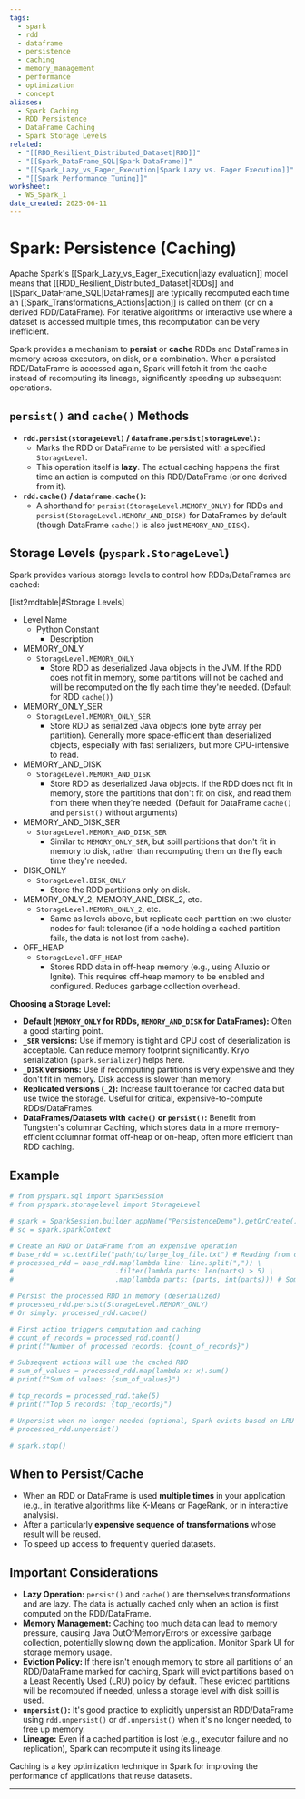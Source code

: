 ```yaml
---
tags:
  - spark
  - rdd
  - dataframe
  - persistence
  - caching
  - memory_management
  - performance
  - optimization
  - concept
aliases:
  - Spark Caching
  - RDD Persistence
  - DataFrame Caching
  - Spark Storage Levels
related:
  - "[[RDD_Resilient_Distributed_Dataset|RDD]]"
  - "[[Spark_DataFrame_SQL|Spark DataFrame]]"
  - "[[Spark_Lazy_vs_Eager_Execution|Spark Lazy vs. Eager Execution]]"
  - "[[Spark_Performance_Tuning]]"
worksheet:
  - WS_Spark_1
date_created: 2025-06-11
---
```

# Spark: Persistence (Caching)

Apache Spark's [[Spark_Lazy_vs_Eager_Execution|lazy evaluation]] model means that [[RDD_Resilient_Distributed_Dataset|RDDs]] and [[Spark_DataFrame_SQL|DataFrames]] are typically recomputed each time an [[Spark_Transformations_Actions|action]] is called on them (or on a derived RDD/DataFrame). For iterative algorithms or interactive use where a dataset is accessed multiple times, this recomputation can be very inefficient.

Spark provides a mechanism to **persist** or **cache** RDDs and DataFrames in memory across executors, on disk, or a combination. When a persisted RDD/DataFrame is accessed again, Spark will fetch it from the cache instead of recomputing its lineage, significantly speeding up subsequent operations.

## `persist()` and `cache()` Methods
-   **`rdd.persist(storageLevel)` / `dataframe.persist(storageLevel)`:**
    -   Marks the RDD or DataFrame to be persisted with a specified `StorageLevel`.
    -   This operation itself is **lazy**. The actual caching happens the first time an action is computed on this RDD/DataFrame (or one derived from it).
-   **`rdd.cache()` / `dataframe.cache()`:**
    -   A shorthand for `persist(StorageLevel.MEMORY_ONLY)` for RDDs and `persist(StorageLevel.MEMORY_AND_DISK)` for DataFrames by default (though DataFrame `cache()` is also just `MEMORY_AND_DISK`).

## Storage Levels (`pyspark.StorageLevel`)
Spark provides various storage levels to control how RDDs/DataFrames are cached:

[list2mdtable|#Storage Levels]
- Level Name
    - Python Constant
        - Description
- MEMORY_ONLY
    - `StorageLevel.MEMORY_ONLY`
        - Store RDD as deserialized Java objects in the JVM. If the RDD does not fit in memory, some partitions will not be cached and will be recomputed on the fly each time they're needed. (Default for RDD `cache()`)
- MEMORY_ONLY_SER
    - `StorageLevel.MEMORY_ONLY_SER`
        - Store RDD as serialized Java objects (one byte array per partition). Generally more space-efficient than deserialized objects, especially with fast serializers, but more CPU-intensive to read.
- MEMORY_AND_DISK
    - `StorageLevel.MEMORY_AND_DISK`
        - Store RDD as deserialized Java objects. If the RDD does not fit in memory, store the partitions that don't fit on disk, and read them from there when they're needed. (Default for DataFrame `cache()` and `persist()` without arguments)
- MEMORY_AND_DISK_SER
    - `StorageLevel.MEMORY_AND_DISK_SER`
        - Similar to `MEMORY_ONLY_SER`, but spill partitions that don't fit in memory to disk, rather than recomputing them on the fly each time they're needed.
- DISK_ONLY
    - `StorageLevel.DISK_ONLY`
        - Store the RDD partitions only on disk.
- MEMORY_ONLY_2, MEMORY_AND_DISK_2, etc.
    - `StorageLevel.MEMORY_ONLY_2`, etc.
        - Same as levels above, but replicate each partition on two cluster nodes for fault tolerance (if a node holding a cached partition fails, the data is not lost from cache).
- OFF_HEAP
    - `StorageLevel.OFF_HEAP`
        - Stores RDD data in off-heap memory (e.g., using Alluxio or Ignite). This requires off-heap memory to be enabled and configured. Reduces garbage collection overhead.

**Choosing a Storage Level:**
-   **Default (`MEMORY_ONLY` for RDDs, `MEMORY_AND_DISK` for DataFrames):** Often a good starting point.
-   **`_SER` versions:** Use if memory is tight and CPU cost of deserialization is acceptable. Can reduce memory footprint significantly. Kryo serialization (`spark.serializer`) helps here.
-   **`_DISK` versions:** Use if recomputing partitions is very expensive and they don't fit in memory. Disk access is slower than memory.
-   **Replicated versions (`_2`):** Increase fault tolerance for cached data but use twice the storage. Useful for critical, expensive-to-compute RDDs/DataFrames.
-   **DataFrames/Datasets with `cache()` or `persist()`:** Benefit from Tungsten's columnar Caching, which stores data in a more memory-efficient columnar format off-heap or on-heap, often more efficient than RDD caching.

## Example
```python
# from pyspark.sql import SparkSession
# from pyspark.storagelevel import StorageLevel

# spark = SparkSession.builder.appName("PersistenceDemo").getOrCreate()
# sc = spark.sparkContext

# Create an RDD or DataFrame from an expensive operation
# base_rdd = sc.textFile("path/to/large_log_file.txt") # Reading from disk
# processed_rdd = base_rdd.map(lambda line: line.split(",")) \
#                         .filter(lambda parts: len(parts) > 5) \
#                         .map(lambda parts: (parts, int(parts))) # Some transformations

# Persist the processed RDD in memory (deserialized)
# processed_rdd.persist(StorageLevel.MEMORY_ONLY)
# Or simply: processed_rdd.cache()

# First action triggers computation and caching
# count_of_records = processed_rdd.count()
# print(f"Number of processed records: {count_of_records}")

# Subsequent actions will use the cached RDD
# sum_of_values = processed_rdd.map(lambda x: x).sum()
# print(f"Sum of values: {sum_of_values}")

# top_records = processed_rdd.take(5)
# print(f"Top 5 records: {top_records}")

# Unpersist when no longer needed (optional, Spark evicts based on LRU if memory is full)
# processed_rdd.unpersist()

# spark.stop()
```

## When to Persist/Cache
-   When an RDD or DataFrame is used **multiple times** in your application (e.g., in iterative algorithms like K-Means or PageRank, or in interactive analysis).
-   After a particularly **expensive sequence of transformations** whose result will be reused.
-   To speed up access to frequently queried datasets.

## Important Considerations
-   **Lazy Operation:** `persist()` and `cache()` are themselves transformations and are lazy. The data is actually cached only when an action is first computed on the RDD/DataFrame.
-   **Memory Management:** Caching too much data can lead to memory pressure, causing Java OutOfMemoryErrors or excessive garbage collection, potentially slowing down the application. Monitor Spark UI for storage memory usage.
-   **Eviction Policy:** If there isn't enough memory to store all partitions of an RDD/DataFrame marked for caching, Spark will evict partitions based on a Least Recently Used (LRU) policy by default. These evicted partitions will be recomputed if needed, unless a storage level with disk spill is used.
-   **`unpersist()`:** It's good practice to explicitly unpersist an RDD/DataFrame using `rdd.unpersist()` or `df.unpersist()` when it's no longer needed, to free up memory.
-   **Lineage:** Even if a cached partition is lost (e.g., executor failure and no replication), Spark can recompute it using its lineage.

Caching is a key optimization technique in Spark for improving the performance of applications that reuse datasets.

---